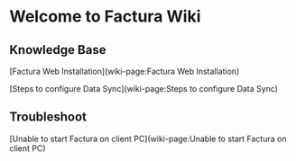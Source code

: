 # Welcome to Factura Wiki

## Knowledge Base
[Factura Web Installation](wiki-page:Factura Web Installation)

[Steps to configure Data Sync](wiki-page:Steps to configure Data Sync)

## Troubleshoot
[Unable to start Factura on client PC](wiki-page:Unable to start Factura on client PC)
